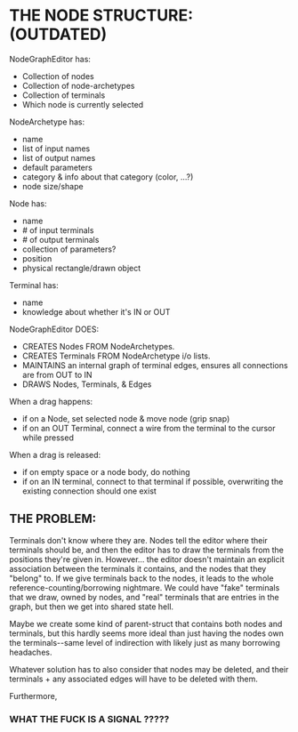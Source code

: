 # THE NODE STRUCTURE: (OUTDATED)
NodeGraphEditor has:
* Collection of nodes
* Collection of node-archetypes
* Collection of terminals
* Which node is currently selected

NodeArchetype has:
* name
* list of input names
* list of output names
* default parameters
* category & info about that category (color, ...?)
* node size/shape

Node has:
* name
* \# of input terminals
* \# of output terminals
* collection of parameters?
* position
* physical rectangle/drawn object

Terminal has:
* name
* knowledge about whether it's IN or OUT

NodeGraphEditor DOES:
* CREATES Nodes FROM NodeArchetypes.
* CREATES Terminals FROM NodeArchetype i/o lists.
* MAINTAINS an internal graph of terminal edges, ensures all connections are from OUT to IN
* DRAWS Nodes, Terminals, & Edges

When a drag happens:
* if on a Node, set selected node & move node (grip snap)
* if on an OUT Terminal, connect a wire from the terminal
to the cursor while pressed

When a drag is released:
* if on empty space or a node body, do nothing
* if on an IN terminal, connect to that terminal if possible, overwriting
the existing connection should one exist

## THE PROBLEM:
Terminals don't know where they are. Nodes tell the editor where their terminals should be,
and then the editor has to draw the terminals from the positions they're given in.
However... the editor doesn't maintain an explicit association between the terminals it contains, 
and the nodes that they "belong" to. If we give terminals back to the nodes,
it leads to the whole reference-counting/borrowing nightmare.
We could have "fake" terminals that we draw, owned by nodes, and "real" terminals that are entries in the graph,
but then we get into shared state hell. 

Maybe we create some kind of parent-struct that contains both nodes and terminals, but this hardly seems
more ideal than just having the nodes own the terminals--same level of indirection with likely just as many
borrowing headaches.

Whatever solution has to also consider that nodes may be deleted, and their terminals + any associated edges
will have to be deleted with them.

Furthermore,

### WHAT THE FUCK IS A SIGNAL ?????